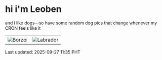 # hi i'm Leoben

and i like dogs—so have some random dog pics that change whenever my CRON feels like it

|  |  |
|--------|----------|
| ![Borzoi](https://random-dog-vercel.vercel.app/api/random-borzoi?v=1758944121) | ![Labrador](https://random-dog-vercel.vercel.app/api/random-labrador?v=1758944121) |

Last updated: 2025-09-27 11:35 PHT

